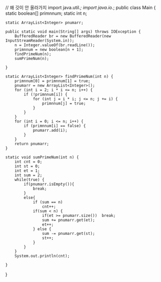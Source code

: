 // 왜 깃이 안 올라가지
import java.util.*;
import java.io.*;
public class Main {
    static boolean[] primnnum;
    static int n;

    static ArrayList<Integer> pnumarr;

    public static void main(String[] args) throws IOException {
        BufferedReader br = new BufferedReader(new InputStreamReader(System.in));
        n = Integer.valueOf(br.readLine());
        primnnum = new boolean[n + 1];
        findPrimeNum(n);
        sumPrimeNum(n);

    }

    static ArrayList<Integer> findPrimeNum(int n) {
        primnnum[0] = primnnum[1] = true;
        pnumarr = new ArrayList<Integer>();
        for (int i = 2; i * i <= n; i++) {
            if (!primnnum[i]) {
                for (int j = i * i; j <= n; j += i) {
                    primnnum[j] = true;
                }
            }
        }
        for (int i = 0; i <= n; i++) {
            if (primnnum[i] == false) {
                pnumarr.add(i);
            }
        }
        return pnumarr;
    }

    static void sumPrimeNum(int n) {
        int cnt = 0;
        int st = 0;
        int et = 1;
        int sum = 2;
        while(true) {
            if(pnumarr.isEmpty()){
                break;
            }
            else{
                if (sum == n)
                    cnt++;
                if(sum < n) {
                    if(et >= pnumarr.size())  break;
                    sum += pnumarr.get(et);
                    et++;
                } else {
                    sum -= pnumarr.get(st);
                    st++;
                }
            }
        }
        System.out.println(cnt);

    }
}